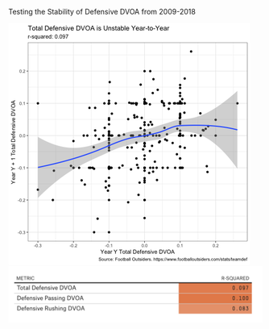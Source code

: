 Testing the Stability of Defensive DVOA from 2009-2018

![alt text](https://github.com/friscojosh/defensive-dvoa-stabilty/blob/master/total_defensive_dvoa.png "")
![alt text](https://github.com/friscojosh/defensive-dvoa-stabilty/blob/master/table.png "")
